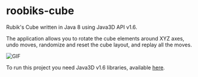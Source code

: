 # roobiks-cube
Rubik's Cube written in Java 8 using Java3D API v1.6.

The application allows you to rotate the cube elements around XYZ axes, undo moves, 
randomize and reset the cube layout, and replay all the moves.

![GIF](https://media.giphy.com/media/Ih1mTcsB02wxHegS2q/giphy.gif)

To run this project you need Java3D v1.6 libraries, available [here](https://gouessej.wordpress.com/2012/08/01/java-3d-est-de-retour-java-3d-is-back/).
